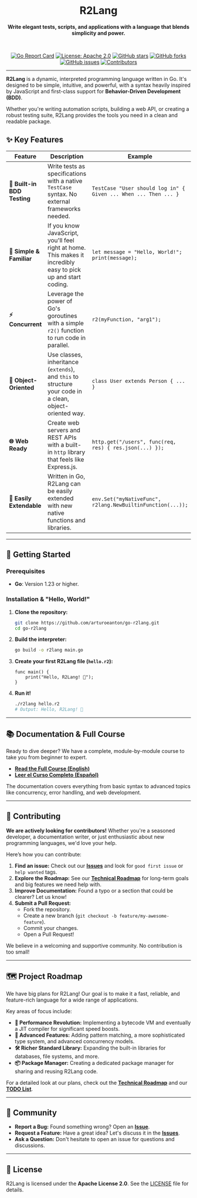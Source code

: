 
<div align="center">
  <br />
  <h1>R2Lang</h1>
  <p>
    <b>Write elegant tests, scripts, and applications with a language that blends simplicity and power.</b>
  </p>
  <br />
</div>

<div align="center">

[![Go Report Card](https://goreportcard.com/badge/github.com/arturoeanton/go-r2lang)](https://goreportcard.com/report/github.com/arturoeanton/go-r2lang)
[![License: Apache 2.0](https://img.shields.io/badge/License-Apache_2.0-blue.svg)](https://opensource.org/licenses/Apache-2.0)
[![GitHub stars](https://img.shields.io/github/stars/arturoeanton/go-r2lang.svg?style=social&label=Star)](https://github.com/arturoeanton/go-r2lang)
[![GitHub forks](https://img.shields.io/github/forks/arturoeanton/go-r2lang.svg?style=social&label=Fork)](https://github.com/arturoeanton/go-r2lang)
[![GitHub issues](https://img.shields.io/github/issues/arturoeanton/go-r2lang.svg)](https://github.com/arturoeanton/go-r2lang/issues)
[![Contributors](https://img.shields.io/github/contributors/arturoeanton/go-r2lang.svg)](https://github.com/arturoeanton/go-r2lang/graphs/contributors)

</div>

---

**R2Lang** is a dynamic, interpreted programming language written in Go. It's designed to be simple, intuitive, and powerful, with a syntax heavily inspired by JavaScript and first-class support for **Behavior-Driven Development (BDD)**.

Whether you're writing automation scripts, building a web API, or creating a robust testing suite, R2Lang provides the tools you need in a clean and readable package.

## ✨ Key Features

| Feature                 | Description                                                                                                 | Example                                                              |
| ----------------------- | ----------------------------------------------------------------------------------------------------------- | -------------------------------------------------------------------- |
| **🧪 Built-in BDD Testing** | Write tests as specifications with a native `TestCase` syntax. No external frameworks needed.               | `TestCase "User should log in" { Given ... When ... Then ... }`      |
| **🚀 Simple & Familiar**    | If you know JavaScript, you'll feel right at home. This makes it incredibly easy to pick up and start coding. | `let message = "Hello, World!"; print(message);`                     |
| **⚡ Concurrent**          | Leverage the power of Go's goroutines with a simple `r2()` function to run code in parallel.                | `r2(myFunction, "arg1");`                                            |
| **🧱 Object-Oriented**     | Use classes, inheritance (`extends`), and `this` to structure your code in a clean, object-oriented way.    | `class User extends Person { ... }`                                  |
| **🌐 Web Ready**            | Create web servers and REST APIs with a built-in `http` library that feels like Express.js.                 | `http.get("/users", func(req, res) { res.json(...) });`               |
| **🧩 Easily Extendable**   | Written in Go, R2Lang can be easily extended with new native functions and libraries.                       | `env.Set("myNativeFunc", r2lang.NewBuiltinFunction(...));`            |

---

## 🚀 Getting Started

### Prerequisites

- **Go**: Version 1.23 or higher.

### Installation & "Hello, World!"

1.  **Clone the repository:**
    ```bash
    git clone https://github.com/arturoeanton/go-r2lang.git
    cd go-r2lang
    ```

2.  **Build the interpreter:**
    ```bash
    go build -o r2lang main.go
    ```

3.  **Create your first R2Lang file (`hello.r2`):**
    ```r2
    func main() {
        print("Hello, R2Lang! 🚀");
    }
    ```

4.  **Run it!**
    ```bash
    ./r2lang hello.r2
    # Output: Hello, R2Lang! 🚀
    ```

---

## 📚 Documentation & Full Course

Ready to dive deeper? We have a complete, module-by-module course to take you from beginner to expert.

-   [**Read the Full Course (English)**](./docs/en/README.md)
-   [**Leer el Curso Completo (Español)**](./docs/es/README.md)

The documentation covers everything from basic syntax to advanced topics like concurrency, error handling, and web development.

---

## 💖 Contributing

**We are actively looking for contributors!** Whether you're a seasoned developer, a documentation writer, or just enthusiastic about new programming languages, we'd love your help.

Here’s how you can contribute:

1.  **Find an issue:** Check out our [**Issues**](https://github.com/arturoeanton/go-r2lang/issues) and look for `good first issue` or `help wanted` tags.
2.  **Explore the Roadmap:** See our [**Technical Roadmap**](./docs/en/roadmap.md) for long-term goals and big features we need help with.
3.  **Improve Documentation:** Found a typo or a section that could be clearer? Let us know!
4.  **Submit a Pull Request:**
    -   Fork the repository.
    -   Create a new branch (`git checkout -b feature/my-awesome-feature`).
    -   Commit your changes.
    -   Open a Pull Request!

We believe in a welcoming and supportive community. No contribution is too small!

---

## 🗺️ Project Roadmap

We have big plans for R2Lang! Our goal is to make it a fast, reliable, and feature-rich language for a wide range of applications.

Key areas of focus include:

-   **🚀 Performance Revolution:** Implementing a bytecode VM and eventually a JIT compiler for significant speed boosts.
-   **🧠 Advanced Features:** Adding pattern matching, a more sophisticated type system, and advanced concurrency models.
-   **🛠️ Richer Standard Library:** Expanding the built-in libraries for databases, file systems, and more.
-   **📦 Package Manager:** Creating a dedicated package manager for sharing and reusing R2Lang code.

For a detailed look at our plans, check out the [**Technical Roadmap**](./docs/en/roadmap.md) and our [**TODO List**](./TODO.md).

---

## 🤝 Community

-   **Report a Bug:** Found something wrong? Open an [**Issue**](https://github.com/arturoeanton/go-r2lang/issues/new).
-   **Request a Feature:** Have a great idea? Let's discuss it in the [**Issues**](https://github.com/arturoeanton/go-r2lang/issues).
-   **Ask a Question:** Don't hesitate to open an issue for questions and discussions.

---

## 📜 License

R2Lang is licensed under the **Apache License 2.0**. See the [LICENSE](./LICENSE) file for details.
